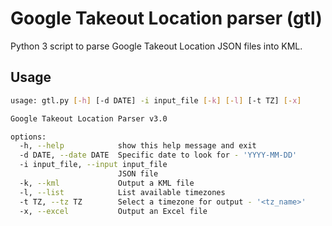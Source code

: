 # Google Takeout Location parser (gtl)
Python 3 script to parse Google Takeout Location JSON files into KML.

## Usage
```bash
usage: gtl.py [-h] [-d DATE] -i input_file [-k] [-l] [-t TZ] [-x]

Google Takeout Location Parser v3.0

options:
  -h, --help            show this help message and exit
  -d DATE, --date DATE  Specific date to look for - 'YYYY-MM-DD'
  -i input_file, --input input_file
                        JSON file
  -k, --kml             Output a KML file
  -l, --list            List available timezones
  -t TZ, --tz TZ        Select a timezone for output - '<tz_name>'
  -x, --excel           Output an Excel file
```
